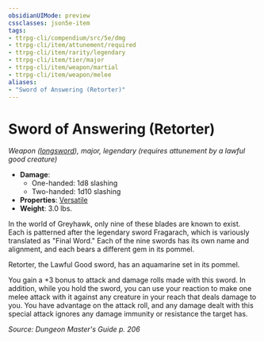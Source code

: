 ```yaml
---
obsidianUIMode: preview
cssclasses: json5e-item
tags:
- ttrpg-cli/compendium/src/5e/dmg
- ttrpg-cli/item/attunement/required
- ttrpg-cli/item/rarity/legendary
- ttrpg-cli/item/tier/major
- ttrpg-cli/item/weapon/martial
- ttrpg-cli/item/weapon/melee
aliases: 
- "Sword of Answering (Retorter)"
---
```

# Sword of Answering (Retorter)
*Weapon ([longsword](Misc%20Files/CLI/compendium/items/longsword-xphb.md)), major, legendary (requires attunement by a lawful good creature)*  


- **Damage**:
  - One-handed: 1d8 slashing
  - Two-handed: 1d10 slashing
- **Properties**: [Versatile](Misc%20Files/CLI/rules/item-properties.md#Versatile)
- **Weight**: 3.0 lbs.

In the world of Greyhawk, only nine of these blades are known to exist. Each is patterned after the legendary sword Fragarach, which is variously translated as "Final Word." Each of the nine swords has its own name and alignment, and each bears a different gem in its pommel.

Retorter, the Lawful Good sword, has an aquamarine set in its pommel.

You gain a +3 bonus to attack and damage rolls made with this sword. In addition, while you hold the sword, you can use your reaction to make one melee attack with it against any creature in your reach that deals damage to you. You have advantage on the attack roll, and any damage dealt with this special attack ignores any damage immunity or resistance the target has.

*Source: Dungeon Master's Guide p. 206*